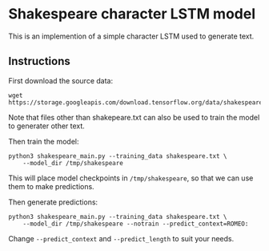 # Shakespeare character LSTM model

This is an implemention of a simple character LSTM used to generate text.

## Instructions

First download the source data:

```
wget https://storage.googleapis.com/download.tensorflow.org/data/shakespeare.txt
```

Note that files other than shakepeare.txt can also be used to train the model to generater other text.

Then train the model:

```
python3 shakespeare_main.py --training_data shakespeare.txt \
    --model_dir /tmp/shakespeare
````

This will place model checkpoints in `/tmp/shakespeare`, so that we can use them to make predictions.

Then generate predictions:

```    
python3 shakespeare_main.py --training_data shakespeare.txt \
    --model_dir /tmp/shakespeare --notrain --predict_context=ROMEO:
```

Change `--predict_context` and `--predict_length` to suit your needs.